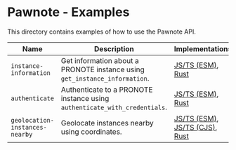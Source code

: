# Pawnote - Examples

This directory contains examples of how to use the Pawnote API.

| Name | Description | Implementations |
|------|-------------|-----------------|
| `instance-information` | Get information about a PRONOTE instance using `get_instance_information`. | [JS/TS (ESM)](./javascript/instance-information.mts), [Rust](./rust/instance-information/src/main.rs) |
| `authenticate` | Authenticate to a PRONOTE instance using `authenticate_with_credentials`. | [JS/TS (ESM)](./javascript/authenticate.mts), [Rust](./rust/authenticate/src/main.rs) |
| `geolocation-instances-nearby` | Geolocate instances nearby using coordinates. | [JS/TS (ESM)](./javascript/geolocation-instances-nearby.mts), [JS/TS (CJS)](./javascript/geolocation-instances-nearby.cjs), [Rust](./rust/geolocate-instances-nearby/src/main.rs) |

